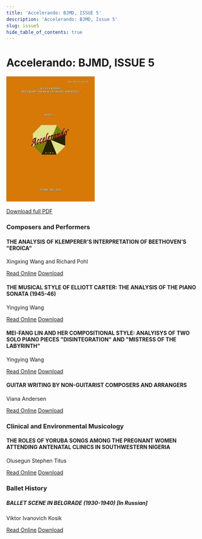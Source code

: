```yaml
---
title: 'Accelerando: BJMD, ISSUE 5'
description: 'Accelerando: BJMD, Issue 5'
slug: issue5
hide_table_of_contents: true
---
```


# Accelerando: BJMD, ISSUE 5

<!-- truncate -->

![Accelerndo: BJMD, Issue 5](accelerandoBJMD2020.png)

[Download full PDF](https://accelerandobjmd.weebly.com/uploads/6/9/5/0/6950835/accelerandobjmd_issue-5_2020.pdf)

### Composers and Performers

#### THE ANALYSIS OF KLEMPERER’S INTERPRETATION OF BEETHOVEN’S "EROICA"

Xingxing Wang and Richard Pohl

[Read Online](/articles/issue5/analysis-of-klemperers-interpretation-of-eroica) [Download](https://drive.google.com/file/d/1xF0jk-0mBmT6tYdQ0b1yhgDVpv-PG_o4/view?usp=sharing)


#### THE MUSICAL STYLE OF ELLIOTT CARTER: THE ANALYSIS OF THE PIANO SONATA (1945-46)

Yingying Wang

[Read Online](/articles/issue5/musical-style-of-elliott-carter) [Download](https://drive.google.com/file/d/1iob5Hz9QkG3yOTpDt-N9p61y9X28JX56/view?usp=sharing)


#### MEI-FANG LIN AND HER COMPOSITIONAL STYLE: ANALYISYS OF TWO SOLO PIANO PIECES "DISINTEGRATION" AND "MISTRESS OF THE LABYRINTH"

Yingying Wang

[Read Online](/articles/issue5/mei-fang-lin-and-her-compositional-style) [Download](https://drive.google.com/file/d/1_MeSbqzTxXUBOhPGDGK87FQyg00sAYWJ/view?usp=sharing)



#### GUITAR WRITING BY NON-GUITARIST COMPOSERS AND ARRANGERS 

Viana Andersen

[Read Online](/articles/issue5/guitar-writing-by-non-guitarist-composers-and-arrangers) [Download](https://drive.google.com/file/d/1Nu9EgUYS4Ttiq9PKc5gKdJ64IuUOF6Zm/view?usp=sharing)

### Clinical and Environmental Musicology

#### THE ROLES OF YORUBA SONGS AMONG THE PREGNANT WOMEN ATTENDING ANTENATAL CLINICS IN SOUTHWESTERN NIGERIA 

Olusegun Stephen Titus

[Read Online](/articles/issue5/principles-of-piano-teaching) [Download](https://drive.google.com/file/d/1gf2c7m1nyaFCWmTZpuXpmhgg0IVBfdhm/view?usp=sharing)


### Ballet History

##### BALLET SCENE IN BELGRADE (1930-1940) [In Russian]

Viktor Ivanovich Kosik

[Read Online](/articles/issue5/foreign-studies-of-the-serbian-composers) [Download](https://drive.google.com/file/d/1-X2kVQio2WorLdjDN3rMRyP5trUnGQdk/view?usp=sharing)

